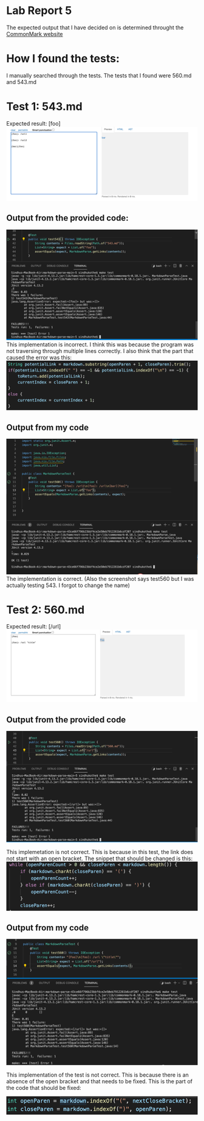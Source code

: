 # Lab Report 5

The expected output that I have decided on is determined throught the [CommonMark website](https://spec.commonmark.org/dingus/)

# How I found the tests:
I manually searched through the tests. The tests that I found were 560.md and 543.md

# Test 1: 543.md
Expected result: [foo]
![Image](SS5_2.png)


## Output from the provided code:
![Image](SS5_3.png)
This implementation is incorrect. I think this was because the program was not traversing through multiple lines correctly. I also think that the part that caused the error was this:
![Image](SS5_6.png)

## Output from my code
![Image](SS5_7.png)
The implementation is correct. (Also the screenshot says test560 but I was actually testing 543. I forgot to change the name)

# Test 2: 560.md
Expected result: [/url]
![Image](SS5_1.png)
## Output from the provided code
![Image](SS5_4.png)

This implemetation is not correct. This is because in this test, the link does not start with an open bracket. The  snippet that should be changed is this:
![Image](SS5_5.png)

## Output from my code
![Image](SS5_8.png)

 This implementation of the test is not correct. This is because there is an absence of the open bracket and that needs to be fixed. This is the part of the code that should be fixed:

![Image](SS5_9.png)